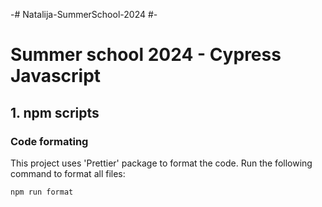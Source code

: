 -# Natalija-SummerSchool-2024 #-

# Summer school 2024 - Cypress Javascript

## 1. npm scripts

### Code formating
This project uses 'Prettier' package to format the code. Run the following command to format all files:

`npm run format`

